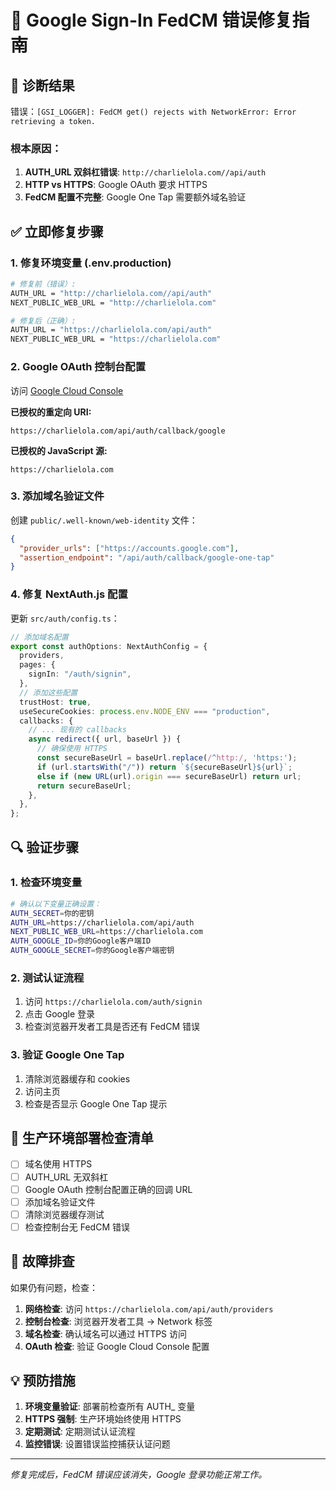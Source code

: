 # 🔧 Google Sign-In FedCM 错误修复指南

## 🚨 诊断结果
错误：`[GSI_LOGGER]: FedCM get() rejects with NetworkError: Error retrieving a token.`

### 根本原因：
1. **AUTH_URL 双斜杠错误**: `http://charlielola.com//api/auth`
2. **HTTP vs HTTPS**: Google OAuth 要求 HTTPS
3. **FedCM 配置不完整**: Google One Tap 需要额外域名验证

## ✅ 立即修复步骤

### 1. 修复环境变量 (.env.production)

```bash
# 修复前（错误）:
AUTH_URL = "http://charlielola.com//api/auth"
NEXT_PUBLIC_WEB_URL = "http://charlielola.com"

# 修复后（正确）:
AUTH_URL = "https://charlielola.com/api/auth"
NEXT_PUBLIC_WEB_URL = "https://charlielola.com"
```

### 2. Google OAuth 控制台配置

访问 [Google Cloud Console](https://console.cloud.google.com/apis/credentials)

**已授权的重定向 URI:**
```
https://charlielola.com/api/auth/callback/google
```

**已授权的 JavaScript 源:**
```
https://charlielola.com
```

### 3. 添加域名验证文件

创建 `public/.well-known/web-identity` 文件：
```json
{
  "provider_urls": ["https://accounts.google.com"],
  "assertion_endpoint": "/api/auth/callback/google-one-tap"
}
```

### 4. 修复 NextAuth.js 配置

更新 `src/auth/config.ts`：

```typescript
// 添加域名配置
export const authOptions: NextAuthConfig = {
  providers,
  pages: {
    signIn: "/auth/signin",
  },
  // 添加这些配置
  trustHost: true,
  useSecureCookies: process.env.NODE_ENV === "production",
  callbacks: {
    // ... 现有的 callbacks
    async redirect({ url, baseUrl }) {
      // 确保使用 HTTPS
      const secureBaseUrl = baseUrl.replace(/^http:/, 'https:');
      if (url.startsWith("/")) return `${secureBaseUrl}${url}`;
      else if (new URL(url).origin === secureBaseUrl) return url;
      return secureBaseUrl;
    },
  },
};
```

## 🔍 验证步骤

### 1. 检查环境变量
```bash
# 确认以下变量正确设置：
AUTH_SECRET=你的密钥
AUTH_URL=https://charlielola.com/api/auth
NEXT_PUBLIC_WEB_URL=https://charlielola.com
AUTH_GOOGLE_ID=你的Google客户端ID
AUTH_GOOGLE_SECRET=你的Google客户端密钥
```

### 2. 测试认证流程
1. 访问 `https://charlielola.com/auth/signin`
2. 点击 Google 登录
3. 检查浏览器开发者工具是否还有 FedCM 错误

### 3. 验证 Google One Tap
1. 清除浏览器缓存和 cookies
2. 访问主页
3. 检查是否显示 Google One Tap 提示

## 🚀 生产环境部署检查清单

- [ ] 域名使用 HTTPS
- [ ] AUTH_URL 无双斜杠
- [ ] Google OAuth 控制台配置正确的回调 URL
- [ ] 添加域名验证文件
- [ ] 清除浏览器缓存测试
- [ ] 检查控制台无 FedCM 错误

## 🔧 故障排查

如果仍有问题，检查：

1. **网络检查**: 访问 `https://charlielola.com/api/auth/providers`
2. **控制台检查**: 浏览器开发者工具 → Network 标签
3. **域名检查**: 确认域名可以通过 HTTPS 访问
4. **OAuth 检查**: 验证 Google Cloud Console 配置

## 💡 预防措施

1. **环境变量验证**: 部署前检查所有 AUTH_ 变量
2. **HTTPS 强制**: 生产环境始终使用 HTTPS
3. **定期测试**: 定期测试认证流程
4. **监控错误**: 设置错误监控捕获认证问题

---
*修复完成后，FedCM 错误应该消失，Google 登录功能正常工作。*